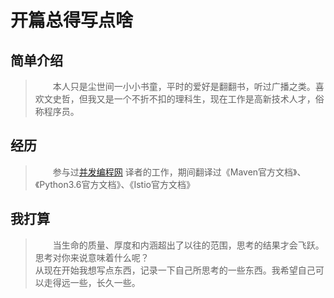 # 开篇总得写点啥

## 简单介绍
>&emsp;&emsp;本人只是尘世间一小小书童，平时的爱好是翻翻书，听过广播之类。喜欢文史哲，但我又是一个不折不扣的理科生，现在工作是高新技术人才，俗称程序员。


## 经历
> &emsp;&emsp;参与过[并发编程网](http://ifeve.com) 译者的工作，期间翻译过《Maven官方文档》、《Python3.6官方文档》、《Istio官方文档》


## 我打算 
>&emsp;&emsp;当生命的质量、厚度和内涵超出了以往的范围，思考的结果才会飞跃。思考对你来说意味着什么呢？  
从现在开始我想写点东西，记录一下自己所思考的一些东西。我希望自己可以走得远一些，长久一些。




